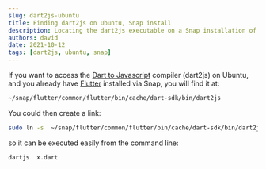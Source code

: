 ```yaml
---
slug: dart2js-ubuntu
title: Finding dart2js on Ubuntu, Snap install
description: Locating the dart2js executable on a Snap installation of Flutter 
authors: david
date: 2021-10-12
tags: [dart2js, ubuntu, snap]
---
```


If you want to access the [Dart to Javascript](https://dart.dev/tools/dart2js) compiler (dart2js) on Ubuntu, and you already have [Flutter](https://flutter.dev/) installed via Snap, you will find it at:


``` bash
~/snap/flutter/common/flutter/bin/cache/dart-sdk/bin/dart2js
```

You could then create a link:

``` bash
sudo ln -s  ~/snap/flutter/common/flutter/bin/cache/dart-sdk/bin/dart2js /usr/bin/d2 
```

so it can be executed easily from the command line:

``` bash
dartjs  x.dart
```

 
